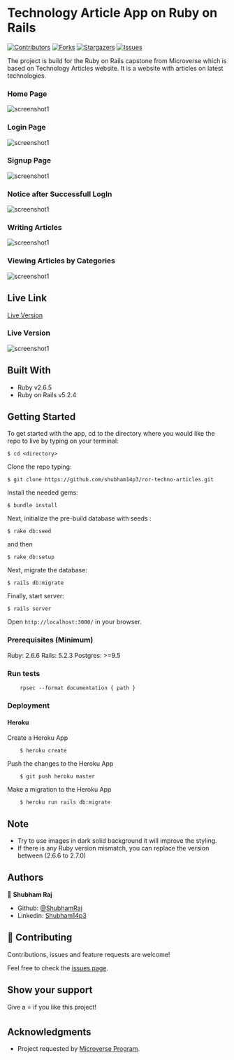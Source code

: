 # Technology Article App on Ruby on Rails

[![Contributors][contributors-shield]][contributors-url]
[![Forks][forks-shield]][forks-url]
[![Stargazers][stars-shield]][stars-url]
[![Issues][issues-shield]][issues-url]

The project is build for the Ruby on Rails capstone from Microverse which is based on Technology Articles website. It is a website with articles on latest technologies.

### Home Page

![screenshot1](app/assets/images/screenshot01.PNG)

### Login Page

![screenshot1](app/assets/images/screenshot06.PNG)

### Signup Page

![screenshot1](app/assets/images/screenshot02.PNG)

### Notice after Successfull LogIn

![screenshot1](app/assets/images/screenshot03.PNG)

### Writing Articles

![screenshot1](app/assets/images/screenshot04.PNG)

### Viewing Articles by Categories

![screenshot1](app/assets/images/screenshot05.PNG)

## Live Link

[Live Version](https://cryptic-river-49971.herokuapp.com/login)

### Live Version

![screenshot1](app/assets/images/screenshot07.PNG)

## Built With

- Ruby v2.6.5
- Ruby on Rails v5.2.4

## Getting Started

To get started with the app, cd to the directory where you would like the repo to live by typing on your terminal:

```
$ cd <directory>
```

Clone the repo typing:

```
$ git clone https://github.com/shubham14p3/ror-techno-articles.git
```

Install the needed gems:

```
$ bundle install
```

Next, initialize the pre-build database with seeds :

```
$ rake db:seed
```

and then

```
$ rake db:setup

```


Next, migrate the database:

```
$ rails db:migrate
```

Finally, start server:

```
$ rails server
```

Open `http://localhost:3000/` in your browser.

### Prerequisites (Minimum)

Ruby: 2.6.6
Rails: 5.2.3
Postgres: >=9.5

### Run tests

```
    rpsec --format documentation { path }
```


### Deployment

#### Heroku

  Create a Heroku App

  ```
      $ heroku create
  ```
  Push the changes to the Heroku App

  ```
      $ git push heroku master
  ```

  Make a migration to the Heroku App

  ```
      $ heroku run rails db:migrate
  ```
## Note

- Try to use images in dark solid background it will improve the styling.
- If there is any Ruby version mismatch, you can replace the version between (2.6.6 to 2.7.0)

## Authors

👤 **Shubham Raj**

- Github: [@ShubhamRaj](https://github.com/shubham14p3)
- Linkedin: [Shubham14p3](https://www.linkedin.com/in/shubham14p3/)

## 🤝 Contributing

Contributions, issues and feature requests are welcome!

Feel free to check the [issues page](https://github.com/shubham14p3/ror-techno-articles/issues).

## Show your support

Give a ⭐️ if you like this project!

## Acknowledgments

- Project requested by [Microverse Program](https://www.microverse.org/).



<!-- MARKDOWN LINKS & IMAGES -->

[contributors-shield]: https://img.shields.io/github/contributors/shubham14p3/members-only.svg?style=flat-square
[contributors-url]: https://github.com/shubham14p3/ror-techno-articles/graphs/contributors
[forks-shield]: https://img.shields.io/github/forks/shubham14p3/members-only.svg?style=flat-square
[forks-url]: https://github.com/shubham14p3/ror-techno-articles/network/members
[stars-shield]: https://img.shields.io/github/stars/shubham14p3/members-only.svg?style=flat-square
[stars-url]: https://github.com/shubham14p3/ror-techno-articles/stargazers
[issues-shield]: https://img.shields.io/github/issues/shubham14p3/members-only.svg?style=flat-square
[issues-url]: https://github.com/shubham14p3/ror-techno-articles/issues
